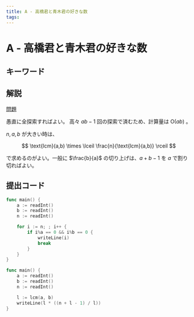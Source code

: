 ```yaml
---
title: A - 高橋君と青木君の好きな数
tags:
---
```


# A - 高橋君と青木君の好きな数

## キーワード

## 解説

[問題](https://atcoder.jp/contests/abc032/tasks/abc032_a)

愚直に全探索すればよい。
高々 $ab-1$ 回の探索で済むため、計算量は $\mathrm{O}(ab)$ 。

$n,a,b$ が大きい時は、

$$
\text{lcm}(a,b) \times \lceil \frac{n}{\text{lcm}(a,b)}
\rceil
$$

で求めるのがよい。一般に $\frac{b}{a}$ の切り上げは、$a+b-1$ を $a$ で割り切ればよい。

## 提出コード

```go
func main() {
	a := readInt()
	b := readInt()
	n := readInt()

	for i := n; ; i++ {
		if i%a == 0 && i%b == 0 {
			writeLine(i)
			break
		}
	}
}
```

```go
func main() {
	a := readInt()
	b := readInt()
	n := readInt()

	l := lcm(a, b)
	writeLine(l * ((n + l - 1) / l))
}
```
